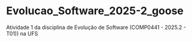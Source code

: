 # Evolucao_Software_2025-2_goose
Atividade 1 da disciplina de Evolução de Software (COMP0441 - 2025.2 - T01)) na UFS
